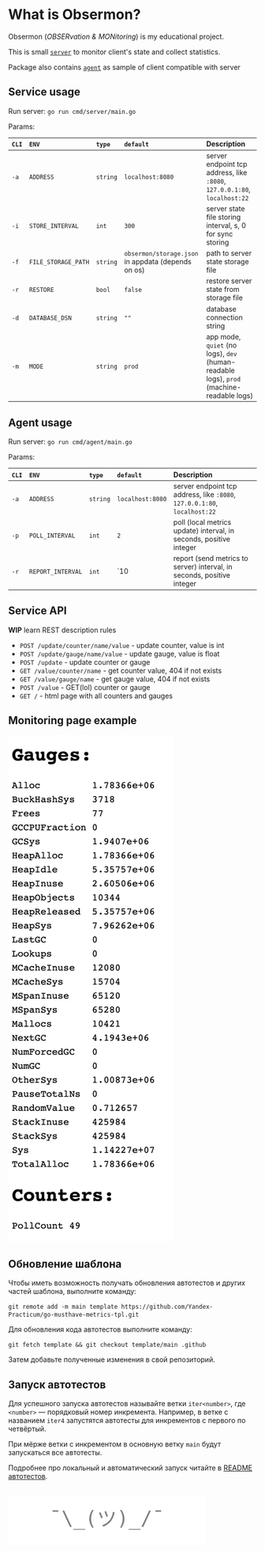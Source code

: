 # What is Obsermon?

Obsermon (*OBSERvation & MONitoring*) is my educational project.

This is small [`server`](https://github.com/stepkareserva/obsermon/tree/main/cmd/server) to monitor client's state and collect statistics.

Package also contains  [`agent`](https://github.com/stepkareserva/obsermon/tree/main/cmd/agent) as sample of client compatible with server

## Service usage

Run server: `go run cmd/server/main.go`

Params:

| `CLI`| `ENV` | `type` | `default` | **Description** |
|:-----|:------|:-------|:----------|:----------------|
|`-a`  | `ADDRESS` | `string` | `localhost:8080` |  server endpoint tcp address, like `:8080`, `127.0.0.1:80`, `localhost:22`
|`-i`  | `STORE_INTERVAL` | `int` | `300` | server state file storing interval, s, 0 for sync storing 
|`-f`  | `FILE_STORAGE_PATH` | `string` | `obsermon/storage.json` in appdata (depends on os) | path to server state storage file
|`-r`  | `RESTORE` | `bool` | `false` | restore server state from storage file
|`-d`  | `DATABASE_DSN` | `string` | `""` | database connection string
|`-m`  | `MODE` | `string` | `prod` | app mode, `quiet` (no logs), `dev` (human-readable logs), `prod` (machine-readable logs)|


## Agent usage

Run server: `go run cmd/agent/main.go`

Params: 

| `CLI`| `ENV` | `type` | `default` | **Description** |
|:-----|:------|:-------|:----------|:----------------|
|`-a`  | `ADDRESS` | `string` | `localhost:8080` | server endpoint tcp address, like `:8080`, `127.0.0.1:80`, `localhost:22`
|`-p`  | `POLL_INTERVAL` | `int` | `2` | poll (local metrics update) interval, in seconds, positive integer 
|`-r` | `REPORT_INTERVAL` | `int` | `10 | report (send metrics to server) interval, in seconds, positive integer

## Service API

**WIP** learn REST description rules

- `POST /update/counter/name/value` - update counter, value is int
- `POST /update/gauge/name/value` - update gauge, value is float
- `POST /update` - update counter or gauge
- `GET /value/counter/name` - get counter value, 404 if not exists
- `GET /value/gauge/name` - get gauge value, 404 if not exists
- `POST /value` - GET(lol) counter or gauge
- `GET /` - html page with all counters and gauges

## Monitoring page example

![monitoring](https://raw.githubusercontent.com/stepkareserva/obsermon/refs/heads/main/assets/metrics_sample.png)

## Обновление шаблона

Чтобы иметь возможность получать обновления автотестов и других частей шаблона, выполните команду:

```
git remote add -m main template https://github.com/Yandex-Practicum/go-musthave-metrics-tpl.git
```

Для обновления кода автотестов выполните команду:

```
git fetch template && git checkout template/main .github
```

Затем добавьте полученные изменения в свой репозиторий.

## Запуск автотестов

Для успешного запуска автотестов называйте ветки `iter<number>`, где `<number>` — порядковый номер инкремента. Например, в ветке с названием `iter4` запустятся автотесты для инкрементов с первого по четвёртый.

При мёрже ветки с инкрементом в основную ветку `main` будут запускаться все автотесты.

Подробнее про локальный и автоматический запуск читайте в [README автотестов](https://github.com/Yandex-Practicum/go-autotests).

##
![footer](https://raw.githubusercontent.com/stepkareserva/obsermon/refs/heads/main/assets/footer.svg)